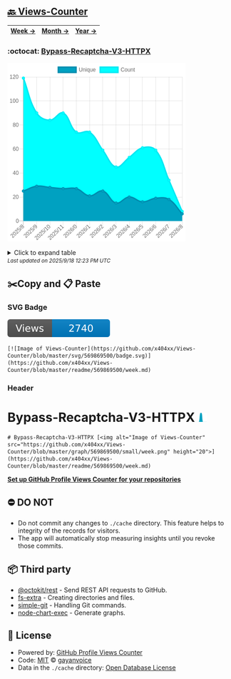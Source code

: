 ## [🔙 Views-Counter](https://github.com/x404xx/Views-Counter)
| [**Week →**](https://github.com/x404xx/Views-Counter/blob/master/readme/569869500/week.md) | [**Month →**](https://github.com/x404xx/Views-Counter/blob/master/readme/569869500/month.md) | [**Year →**](https://github.com/x404xx/Views-Counter/blob/master/readme/569869500/year.md) |
| ---- | ---- | ----- |
### :octocat: [Bypass-Recaptcha-V3-HTTPX](https://github.com/x404xx/Bypass-Recaptcha-V3-HTTPX)
![Image of Views-Counter](https://github.com/x404xx/Views-Counter/blob/master/graph/569869500/large/year.png)

<details>
	<summary>Click to expand table</summary>
	<h2>:calendar: Year Page Views Table</h2>
<table>
	<tr>
		<th>
			Last Updated
		</th>
		<th>
			Unique
		</th>
		<th>
			Count
		</th>
	</tr>
	<tr>
		<td>
			<code>2025/9/1</code>
		</td>
		<td>
			<code>6</code>
		</td>
		<td>
			<code>8</code>
		</td>
	</tr>
	<tr>
		<td>
			<code>2025/8/1</code>
		</td>
		<td>
			<code>18</code>
		</td>
		<td>
			<code>34</code>
		</td>
	</tr>
	<tr>
		<td>
			<code>2025/7/1</code>
		</td>
		<td>
			<code>19</code>
		</td>
		<td>
			<code>59</code>
		</td>
	</tr>
	<tr>
		<td>
			<code>2025/6/1</code>
		</td>
		<td>
			<code>16</code>
		</td>
		<td>
			<code>61</code>
		</td>
	</tr>
	<tr>
		<td>
			<code>2025/5/1</code>
		</td>
		<td>
			<code>20</code>
		</td>
		<td>
			<code>53</code>
		</td>
	</tr>
	<tr>
		<td>
			<code>2025/4/1</code>
		</td>
		<td>
			<code>15</code>
		</td>
		<td>
			<code>45</code>
		</td>
	</tr>
	<tr>
		<td>
			<code>2025/3/1</code>
		</td>
		<td>
			<code>25</code>
		</td>
		<td>
			<code>59</code>
		</td>
	</tr>
	<tr>
		<td>
			<code>2025/2/1</code>
		</td>
		<td>
			<code>21</code>
		</td>
		<td>
			<code>74</code>
		</td>
	</tr>
	<tr>
		<td>
			<code>2025/1/1</code>
		</td>
		<td>
			<code>27</code>
		</td>
		<td>
			<code>74</code>
		</td>
	</tr>
	<tr>
		<td>
			<code>2024/12/1</code>
		</td>
		<td>
			<code>27</code>
		</td>
		<td>
			<code>90</code>
		</td>
	</tr>
	<tr>
		<td>
			<code>2024/11/1</code>
		</td>
		<td>
			<code>28</code>
		</td>
		<td>
			<code>84</code>
		</td>
	</tr>
	<tr>
		<td>
			<code>2024/10/1</code>
		</td>
		<td>
			<code>29</code>
		</td>
		<td>
			<code>90</code>
		</td>
	</tr>
	<tr>
		<td>
			<code>2024/9/1</code>
		</td>
		<td>
			<code>25</code>
		</td>
		<td>
			<code>119</code>
		</td>
	</tr>
</table>

</details>
<small><i>Last updated on 2025/9/18 12:23 PM UTC</i></small>

## ✂️Copy and 📋 Paste
### SVG Badge
[![Image of Views-Counter](https://github.com/x404xx/Views-Counter/blob/master/svg/569869500/badge.svg)](https://github.com/x404xx/Views-Counter/blob/master/readme/569869500/week.md)
```readme
[![Image of Views-Counter](https://github.com/x404xx/Views-Counter/blob/master/svg/569869500/badge.svg)](https://github.com/x404xx/Views-Counter/blob/master/readme/569869500/week.md)
```
### Header
# Bypass-Recaptcha-V3-HTTPX [<img alt="Image of Views-Counter" src="https://github.com/x404xx/Views-Counter/blob/master/graph/569869500/small/week.png" height="20">](https://github.com/x404xx/Views-Counter/blob/master/readme/569869500/week.md)
```readme
# Bypass-Recaptcha-V3-HTTPX [<img alt="Image of Views-Counter" src="https://github.com/x404xx/Views-Counter/blob/master/graph/569869500/small/week.png" height="20">](https://github.com/x404xx/Views-Counter/blob/master/readme/569869500/week.md)
```
[**Set up GitHub Profile Views Counter for your repositories**](https://github.com/gayanvoice/github-profile-views-counter)
## ⛔ DO NOT
- Do not commit any changes to `./cache` directory. This feature helps to integrity of the records for visitors.
- The app will automatically stop measuring insights until you revoke those commits.
## 📦 Third party

- [@octokit/rest](https://www.npmjs.com/package/@octokit/rest) - Send REST API requests to GitHub.
- [fs-extra](https://www.npmjs.com/package/fs-extra) - Creating directories and files.
- [simple-git](https://www.npmjs.com/package/simple-git) - Handling Git commands.
- [node-chart-exec](https://www.npmjs.com/package/node-chart-exec) - Generate graphs.
## 📄 License
- Powered by: [GitHub Profile Views Counter](https://github.com/gayanvoice/github-profile-views-counter)
- Code: [MIT](./LICENSE) © [gayanvoice](https://github.com/gayanvoice/github-profile-views-counter)
- Data in the `./cache` directory: [Open Database License](https://opendatacommons.org/licenses/odbl/1-0/)